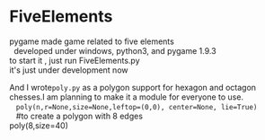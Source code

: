 # FiveElements
pygame made game related to five elements <br> 
developed under windows, python3, and pygame 1.9.3  <br>
to start it , just run FiveElements.py  <br>
it's just under development now  <br>
  
And I wrote`poly.py` as a polygon support for hexagon and octagon chesses.I am planning to make it a module for everyone to use.  <br>
    `poly(n,r=None,size=None,leftop=(0,0), center=None, lie=True)`<br>
    #to create a polygon with 8 edges<br>
    poly(8,size=40)<br>
